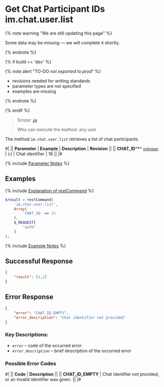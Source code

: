 # Get Chat Participant IDs im.chat.user.list

{% note warning "We are still updating this page" %}

Some data may be missing — we will complete it shortly.

{% endnote %}

{% if build == 'dev' %}

{% note alert "TO-DO _not exported to prod_" %}

- revisions needed for writing standards
- parameter types are not specified
- examples are missing

{% endnote %}

{% endif %}

> Scope: [`im`](../../scopes/permissions.md)
>
> Who can execute the method: any user

The method `im.chat.user.list` retrieves a list of chat participants.

#|
|| **Parameter** | **Example** | **Description** | **Revision** ||
|| **CHAT_ID^*^**
[`unknown`](../../data-types.md) | `13` | Chat identifier | 18 ||
|#

{% include [Parameter Notes](../../../_includes/required.md) %}

## Examples

{% include [Explanation of restCommand](../_includes/rest-command.md) %}

```php
$result = restCommand(
    'im.chat.user.list',
    Array(
        'CHAT_ID' => 13
    ),
    $_REQUEST[
        "auth"
    ]
);
```

{% include [Example Notes](../../../_includes/examples.md) %}

## Successful Response

```json
{
    "result": [1,2]
}
```

## Error Response

```json
{
    "error": "CHAT_ID_EMPTY",
    "error_description": "Chat identifier not provided"
}
```

### Key Descriptions:

- `error` – code of the occurred error
- `error_description` – brief description of the occurred error

### Possible Error Codes

#|
|| **Code** | **Description** ||
|| **CHAT_ID_EMPTY** | Chat identifier not provided, or an invalid identifier was given. ||
|#